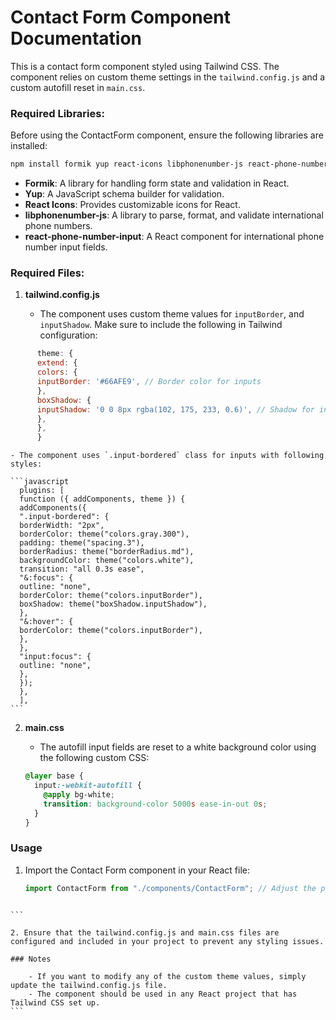 # Contact Form Component Documentation

This is a contact form component styled using Tailwind CSS. The component relies on custom theme settings in the `tailwind.config.js` and a custom autofill reset in `main.css`.

### Required Libraries:

Before using the ContactForm component, ensure the following libraries are installed:

```bash
npm install formik yup react-icons libphonenumber-js react-phone-number-input
```

- **Formik**: A library for handling form state and validation in React.
- **Yup**: A JavaScript schema builder for validation.
- **React Icons**: Provides customizable icons for React.
- **libphonenumber-js**: A library to parse, format, and validate international phone numbers.
- **react-phone-number-input**: A React component for international phone number input fields.

### Required Files:

1.  **tailwind.config.js**

    - The component uses custom theme values for `inputBorder`, and `inputShadow`. Make sure to include the following in Tailwind configuration:

```javascript
      theme: {
      extend: {
      colors: {
      inputBorder: '#66AFE9', // Border color for inputs
      },
      boxShadow: {
      inputShadow: '0 0 8px rgba(102, 175, 233, 0.6)', // Shadow for inputs on focus
      },
      },
      }

```

    - The component uses `.input-bordered` class for inputs with following styles:

    ```javascript
      plugins: [
      function ({ addComponents, theme }) {
      addComponents({
      ".input-bordered": {
      borderWidth: "2px",
      borderColor: theme("colors.gray.300"),
      padding: theme("spacing.3"),
      borderRadius: theme("borderRadius.md"),
      backgroundColor: theme("colors.white"),
      transition: "all 0.3s ease",
      "&:focus": {
      outline: "none",
      borderColor: theme("colors.inputBorder"),
      boxShadow: theme("boxShadow.inputShadow"),
      },
      "&:hover": {
      borderColor: theme("colors.inputBorder"),
      },
      },
      "input:focus": {
      outline: "none",
      },
      });
      },
      ],
    ```

2.  **main.css**

    - The autofill input fields are reset to a white background color using the following custom CSS:

    ```css
    @layer base {
      input:-webkit-autofill {
        @apply bg-white;
        transition: background-color 5000s ease-in-out 0s;
      }
    }
    ```

### Usage

1. Import the Contact Form component in your React file:

   ```javascript
   import ContactForm from "./components/ContactForm"; // Adjust the path as needed
   ```

````

```

2. Ensure that the tailwind.config.js and main.css files are configured and included in your project to prevent any styling issues.

### Notes

    - If you want to modify any of the custom theme values, simply update the tailwind.config.js file.
    - The component should be used in any React project that has Tailwind CSS set up.
```
````
